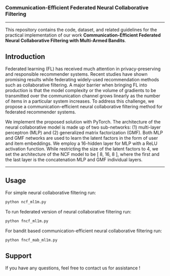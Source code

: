 ### Communication-Efficient Federated Neural Collaborative Filtering
___

This repository contains the code, dataset, and related guidelines for the practical implementation of our work **Communication-Efficient Federated Neural Collaborative Filtering with Multi-Armed Bandits**. 

## Introduction
Federated learning (FL) has received much attention in privacy-preserving and responsible recommender systems. Recent studies have shown promising results while federating widely-used recommendation methods such as collaborative filtering. A major barrier when bringing FL into production is that the model complexity or the volume of gradients to be transmitted over the communication channel grows linearly as the number of items in a particular system increases. To address this challenge, we propose a communication-efficient neural collaborative filtering method for federated recommender systems. 

We implement the proposed solution with PyTorch. The architecture of the neural collaborative model is made up of two sub-networks: (1) multi-layer perceptron (MLP) and (2) generalized matrix factorization (GMF). Both MLP and GMF networks are used to learn the latent factors in the form of user and item embeddings. We employ a 16-hidden layer for MLP with a ReLU activation function. While restricting the size of the latent factors to 4, we set the architecture of the NCF model to be [ 8, 16, 8 ], where the first and the last layer is the concatenation MLP and GMF individual layers. 
___

## Usage

For simple neural collaborative filtering run: 
```bash
python ncf_ml1m.py 
```
To run federated version of neural collaborative filtering run: 
```bash
python fncf_ml1m.py 
```
For bandit based communication-efficient neural collaborative filtering run: 
```bash
python fncf_mab_ml1m.py 
```
## Support
If you have any questions, feel free to contact us for assistance ! 
